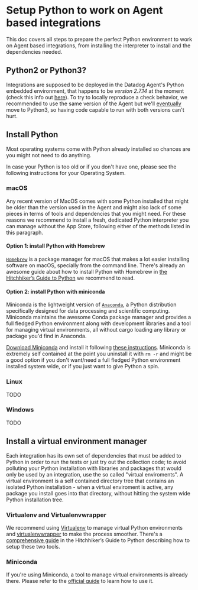# Setup Python to work on Agent based integrations

This doc covers all steps to prepare the perfect Python environment to work on Agent based integrations, from installing the interpreter to install and the dependencies needed.

## Python2 or Python3?

Integrations are supposed to be deployed in the Datadog Agent's Python embedded
environment, that happens to be *version 2.7.14* at the moment (check this info out [here][1]).
To try to locally reproduce a check behavior, we recommended to use the same version of the Agent but we'll [eventually][2] move to Python3, so having code capable to run with both versions can't hurt.

## Install Python

Most operating systems come with Python already installed so chances are you might not need to do anything.

In case your Python is too old or if you don't have one, please see the following instructions for your Operating System.

### macOS

Any recent version of MacOS comes with some Python installed that might be older than the version used in the Agent and might also lack of some pieces in terms of tools and dependencies that you might need. For these reasons we recommend to install a fresh, dedicated Python interpreter you can manage without the App Store, following either of the methods listed in this paragraph.

#### Option 1: install Python with Homebrew

[`Homebrew`][3] is a package manager for macOS that makes a lot easier installing software on macOS, specially from the command line. There's
already an awesome guide about how to install Python with Homebrew in
[the Hitchhiker’s Guide to Python][4] we recommend to read.

#### Option 2: install Python with miniconda

Miniconda is the lightweight version of [`Anaconda`][5], a Python distribution specifically designed for data processing and scientific computing. Miniconda maintains the awesome Conda package manager and provides a full fledged Python environment along with development libraries and a tool for managing virtual environments, all without cargo loading any library or package you'd find in Anaconda.

[Download Miniconda][6] and install it following [these instructions][7].
Miniconda is extremely self contained at the point you uninstall it with `rm -r`  and might be a good option if you don't want/need a full fledged Python environment installed system wide, or if you just want to give Python a spin.

### Linux

TODO

### Windows

TODO

## Install a virtual environment manager

Each integration has its own set of dependencies that must be added to Python in order to run the tests or just try out the collection code; to avoid polluting your Python installation with libraries and packages that would only be used by an integration, use the so called "virtual enviroments". A virtual
environment is a self contained directory tree that contains an isolated Python
installation - when a virtual enviroment is active, any package you install goes into that directory, without hitting the system wide Python installation tree.

### Virtualenv and Virtualenvwrapper

We recommend using [Virtualenv][8] to manage virtual Python environments and [virtualenvwrapper][9] to make the process smoother. There's a [comprehensive guide][10] in the Hitchhiker’s Guide to Python describing how to setup these two tools.

### Miniconda

If you're using Miniconda, a tool to manage virtual environments is already there. Please refer to the [official guide][11] to learn how to use it.

[1]: https://github.com/DataDog/omnibus-software/blob/master/config/software/python.rb#L21
[2]: https://pythonclock.org/
[3]: http://brew.sh/#install
[4]: http://docs.python-guide.org/en/latest/starting/install/osx/#doing-it-right
[5]: http://anaconda.com
[6]: https://repo.continuum.io/miniconda/Miniconda2-latest-MacOSX-x86_64.sh
[7]: https://conda.io/docs/user-guide/install/macos.html
[8]: http://pypi.python.org/pypi/virtualenv
[9]: https://virtualenvwrapper.readthedocs.io/en/latest/index.html
[10]: http://docs.python-guide.org/en/latest/dev/virtualenvs/#lower-level-virtualenv
[11]: https://conda.io/docs/user-guide/tasks/manage-environments.html
